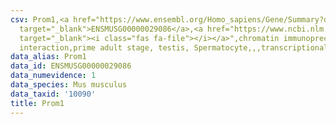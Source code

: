 ```yaml
---
csv: Prom1,<a href="https://www.ensembl.org/Homo_sapiens/Gene/Summary?db=core;g=ENSMUSG00000029086"
  target="_blank">ENSMUSG00000029086</a>,<a href="https://www.ncbi.nlm.nih.gov/pubmed/25450459"
  target="_blank"><i class="fas fa-file"></i></a>",chromatin immunoprecipitation assay,direct
  interaction,prime adult stage, testis, Spermatocyte,,,transcriptional regulation,
data_alias: Prom1
data_id: ENSMUSG00000029086
data_numevidence: 1
data_species: Mus musculus
data_taxid: '10090'
title: Prom1
---
```

